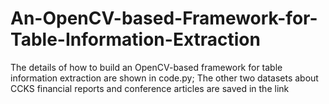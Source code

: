 # An-OpenCV-based-Framework-for-Table-Information-Extraction
The details of how to build an OpenCV-based framework for table information extraction are shown in code.py;
The other two datasets about CCKS financial reports and conference articles are saved in the link

